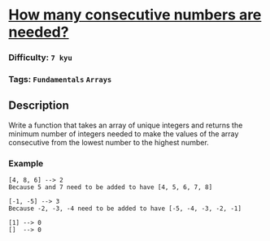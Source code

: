 # [How many consecutive numbers are needed?](https://www.codewars.com/kata/559cc2d2b802a5c94700000c)

### Difficulty: `7 kyu`

### Tags: `Fundamentals` `Arrays`

## Description

Write a function that takes an array of unique integers and returns the minimum number of integers needed to make the values of the array consecutive from the lowest number to the highest number.

### Example

```
[4, 8, 6] --> 2
Because 5 and 7 need to be added to have [4, 5, 6, 7, 8]

[-1, -5] --> 3
Because -2, -3, -4 need to be added to have [-5, -4, -3, -2, -1]

[1] --> 0
[]  --> 0
```